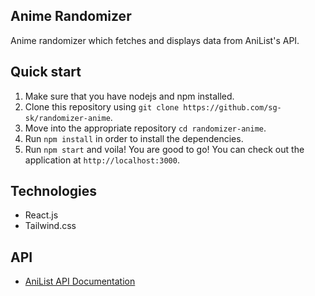 ## Anime Randomizer
Anime randomizer which fetches and displays data from AniList's API.

## Quick start

1. Make sure that you have nodejs and npm installed.
2. Clone this repository using `git clone https://github.com/sg-sk/randomizer-anime`.
3. Move into the appropriate repository `cd randomizer-anime`.
4. Run `npm install` in order to install the dependencies.
5. Run `npm start` and voila! You are good to go! You can check out the application at `http://localhost:3000`.

## Technologies

- React.js
- Tailwind.css

## API
- [AniList API Documentation](https://github.com/AniList/ApiV2-GraphQL-Docs)
